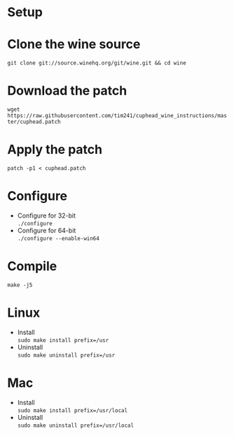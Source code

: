 # Setup
# Clone the wine source <br />
```git clone git://source.winehq.org/git/wine.git && cd wine``` <br />
# Download the patch <br /> 
```wget https://raw.githubusercontent.com/tim241/cuphead_wine_instructions/master/cuphead.patch``` <br />
# Apply the patch <br /> 
```patch -p1 < cuphead.patch``` <br />
# Configure
* Configure for 32-bit <br />
```./configure``` <br />
* Configure for 64-bit <br />
```./configure --enable-win64``` <br />
# Compile <br />
```make -j5``` <br />
# Linux
* Install <br />
```sudo make install prefix=/usr``` <br />
* Uninstall <br />
```sudo make uninstall prefix=/usr``` <br />
# Mac
* Install <br />
```sudo make install prefix=/usr/local``` <br />
* Uninstall <br />
```sudo make uninstall prefix=/usr/local``` <br />

